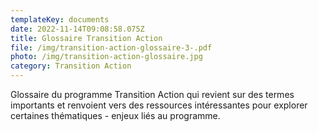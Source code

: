 ```yaml
---
templateKey: documents
date: 2022-11-14T09:08:58.075Z
title: Glossaire Transition Action
file: /img/transition-action-glossaire-3-.pdf
photo: /img/transition-action-glossaire.jpg
category: Transition Action
---
```

Glossaire du programme Transition Action qui revient sur des termes importants et renvoient vers des ressources intéressantes pour explorer certaines thématiques - enjeux liés au programme.